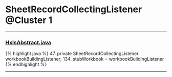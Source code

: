 # SheetRecordCollectingListener @Cluster 1

***

### [HxlsAbstract.java](https://searchcode.com/codesearch/view/68613461/)
{% highlight java %}
47. private SheetRecordCollectingListener workbookBuildingListener;
134.         stubWorkbook = workbookBuildingListener
{% endhighlight %}

***

